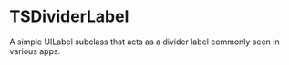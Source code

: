 # TSDividerLabel
A simple UILabel subclass that acts as a divider label commonly seen in various apps.
